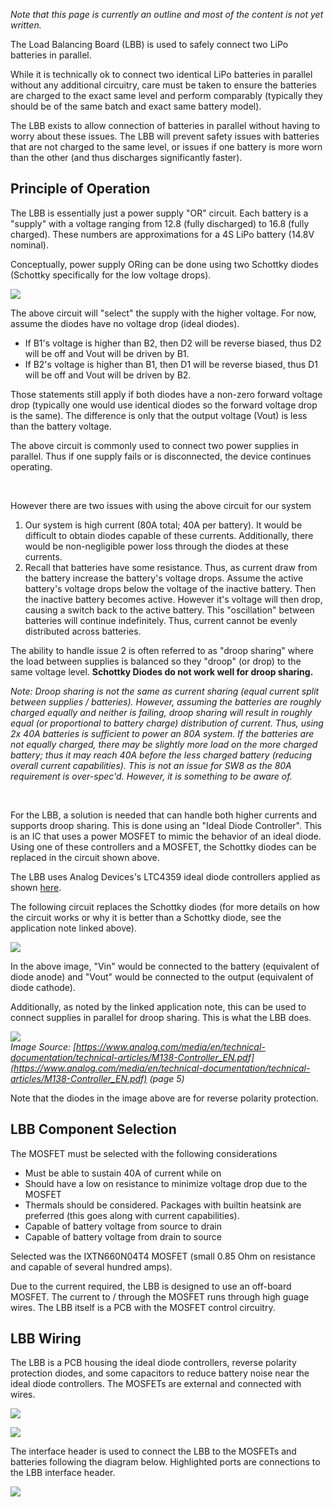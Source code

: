
*Note that this page is currently an outline and most of the content is not yet written.*

The Load Balancing Board (LBB) is used to safely connect two LiPo batteries in parallel. 

While it is technically ok to connect two identical LiPo batteries in parallel without any additional circuitry, care must be taken to ensure the batteries are charged to the exact same level and perform comparably (typically they should be of the same batch and exact same battery model).

The LBB exists to allow connection of batteries in parallel without having to worry about these issues. The LBB will prevent safety issues with batteries that are not charged to the same level, or issues if one battery is more worn than the other (and thus discharges significantly faster).


## Principle of Operation

The LBB is essentially just a power supply "OR" circuit. Each battery is a "supply" with a voltage ranging from 12.8 (fully discharged) to 16.8 (fully charged). These numbers are approximations for a 4S LiPo battery (14.8V nominal).

Conceptually, power supply ORing can be done using two Schottky diodes (Schottky specifically for the low voltage drops).

![](../img/lbb_schottky_or.jpg)

The above circuit will "select" the supply with the higher voltage. For now, assume the diodes have no voltage drop (ideal diodes).

- If B1's voltage is higher than B2, then D2 will be reverse biased, thus D2 will be off and Vout will be driven by B1.
- If B2's voltage is higher than B1, then D1 will be reverse biased, thus D1 will be off and Vout will be driven by B2.

Those statements still apply if both diodes have a non-zero forward voltage drop (typically one would use identical diodes so the forward voltage drop is the same). The difference is only that the output voltage (Vout) is less than the battery voltage.

The above circuit is commonly used to connect two power supplies in parallel. Thus if one supply fails or is disconnected, the device continues operating.

<br />

However there are two issues with using the above circuit for our system

1. Our system is high current (80A total; 40A per battery). It would be difficult to obtain diodes capable of these currents. Additionally, there would be non-negligible power loss through the diodes at these currents.
2. Recall that batteries have some resistance. Thus, as current draw from the battery increase the battery's voltage drops. Assume the active battery's voltage drops below the voltage of the inactive battery. Then the inactive battery becomes active. However it's voltage will then drop, causing a switch back to the active battery. This "oscillation" between batteries will continue indefinitely. Thus, current cannot be evenly distributed across batteries.

The ability to handle issue 2 is often referred to as "droop sharing" where the load between supplies is balanced so they "droop" (or drop) to the same voltage level. **Schottky Diodes do not work well for droop sharing.**

*Note: Droop sharing is not the same as current sharing (equal current split between supplies / batteries). However, assuming the batteries are roughly charged equally and neither is failing, droop sharing will result in roughly equal (or proportional to battery charge) distribution of current. Thus, using 2x 40A batteries is sufficient to power an 80A system. If the batteries are not equally charged, there may be slightly more load on the more charged battery; thus it may reach 40A before the less charged battery (reducing overall current capabilities). This is not an issue for SW8 as the 80A requirement is over-spec'd. However, it is something to be aware of.*

<br />

For the LBB, a solution is needed that can handle both higher currents and supports droop sharing. This is done using an "Ideal Diode Controller". This is an IC that uses a power MOSFET to mimic the behavior of an ideal diode. Using one of these controllers and a MOSFET, the Schottky diodes can be replaced in the circuit shown above.

The LBB uses Analog Devices's LTC4359 ideal diode controllers applied as shown [here](https://www.analog.com/media/en/technical-documentation/technical-articles/M138-Controller_EN.pdf).

The following circuit replaces the Schottky diodes (for more details on how the circuit works or why it is better than a Schottky diode, see the application note linked above).

![](../img/lbb_ideal_diode_controller.jpg)

In the above image, "Vin" would be connected to the battery (equivalent of diode anode) and "Vout" would be connected to the output (equivalent of diode cathode).

Additionally, as noted by the linked application note, this can be used to connect supplies in parallel for droop sharing. This is what the LBB does.

![](../img/lbb_parallel_ideal_diode.jpg)  
*Image Source: [https://www.analog.com/media/en/technical-documentation/technical-articles/M138-Controller_EN.pdf](https://www.analog.com/media/en/technical-documentation/technical-articles/M138-Controller_EN.pdf) (page 5)*

Note that the diodes in the image above are for reverse polarity protection.


## LBB Component Selection

The MOSFET must be selected with the following considerations

- Must be able to sustain 40A of current while on
- Should have a low on resistance to minimize voltage drop due to the MOSFET
- Thermals should be considered. Packages with builtin heatsink are preferred (this goes along with current capabilities).
- Capable of battery voltage from source to drain
- Capable of battery voltage from drain to source

Selected was the IXTN660N04T4 MOSFET (small 0.85 Ohm on resistance and capable of several hundred amps).

Due to the current required, the LBB is designed to use an off-board MOSFET. The current to / through the MOSFET runs through high guage wires. The LBB itself is a PCB with the MOSFET control circuitry.

## LBB Wiring

The LBB is a PCB housing the ideal diode controllers, reverse polarity protection diodes, and some capacitors to reduce battery noise near the ideal diode controllers. The MOSFETs are external and connected with wires.

![](../img/lbb_render.jpg)

![](../img/lbb_pinout.jpg)

The interface header is used to connect the LBB to the MOSFETs and batteries following the diagram below. Highlighted ports are connections to the LBB interface header. 

![](../img/lbb_wiring.jpg)

